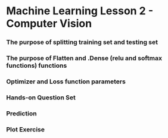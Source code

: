 # Machine Learning Lesson 2 - Computer Vision

### The purpose of splitting training set and testing set

### The purpose of Flatten and .Dense (relu and softmax functions) functions

### Optimizer and Loss function parameters

### Hands-on Question Set

### Prediction

### Plot Exercise 
